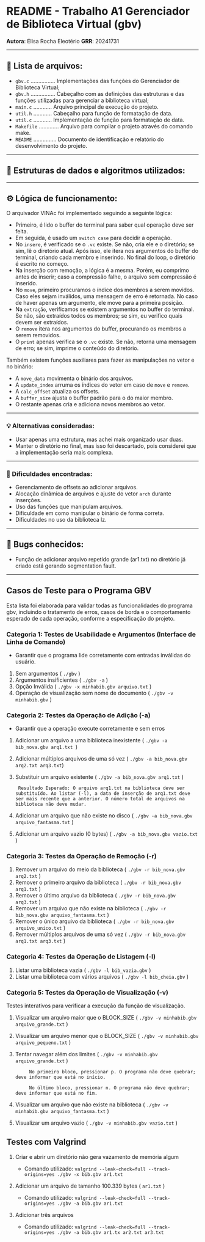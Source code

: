 # README - Trabalho A1 Gerenciador de Biblioteca Virtual (gbv)

**Autora**: Elisa Rocha Eleotério 
**GRR**: 20241731

---

## 📁 Lista de arquivos:

- `gbv.c` ................ Implementações das funções do Gerenciador de Biblioteca Virtual;
- `gbv.h` ................ Cabeçalho com as definições das estruturas e das funções utilizadas para gerenciar a biblioteca virtual;
- `main.c` ............ Arquivo principal de execução do projeto.  
- `util.h` ............ Cabeçalho para função de formatação de data.  
- `util.c` ............ Implementação de função para formatação de data.  
- `Makefile` ............. Arquivo para compilar o projeto através do comando make.  
- `README` ............... Documento de identificação e relatório do desenvolvimento do projeto.  

---

## 🧠 Estruturas de dados e algoritmos utilizados:


---

## ⚙️ Lógica de funcionamento:

O arquivador VINAc foi implementado seguindo a seguinte lógica:

- Primeiro, é lido o buffer do terminal para saber qual operação deve ser feita.
- Em seguida, é usado um `switch case` para decidir a operação.
- No `insere`, é verificado se o `.vc` existe. Se não, cria ele e o diretório; se sim, lê o diretório atual. Após isso, ele itera nos argumentos do buffer do terminal, criando cada membro e inserindo. No final do loop, o diretório é escrito no começo.
- Na inserção com remoção, a lógica é a mesma. Porém, eu comprimo antes de inserir; caso a compressão falhe, o arquivo sem compressão é inserido.
- No `move`, primeiro procuramos o índice dos membros a serem movidos. Caso eles sejam inválidos, uma mensagem de erro é retornada. No caso de haver apenas um argumento, ele move para a primeira posição.
- Na `extração`, verificamos se existem argumentos no buffer do terminal. Se não, são extraídos todos os membros; se sim, eu verifico quais devem ser extraídos.
- O `remove` itera nos argumentos do buffer, procurando os membros a serem removidos.
- O `print` apenas verifica se o `.vc` existe. Se não, retorna uma mensagem de erro; se sim, imprime o conteúdo do diretório.

Também existem funções auxiliares para fazer as manipulações no vetor e no binário:

- A `move_data` movimenta o binário dos arquivos.
- A `update_index` arruma os índices do vetor em caso de `move` e `remove`.
- A `calc_offset` atualiza os offsets.
- A `buffer_size` ajusta o buffer padrão para o do maior membro. 
- O restante apenas cria e adiciona novos membros ao vetor.

---

### 💡 Alternativas consideradas:

- Usar apenas uma estrutura, mas achei mais organizado usar duas.
- Manter o diretório no final, mas isso foi descartado, pois considerei que a implementação seria mais complexa.

---

### 🧱 Dificuldades encontradas:

- Gerenciamento de offsets ao adicionar arquivos.
- Alocação dinâmica de arquivos e ajuste do vetor `arch` durante inserções.
- Uso das funções que manipulam arquivos.
- Dificuldade em como manipular o binário de forma correta.
- Dificuldades no uso da biblioteca lz.

---

## 🐞 Bugs conhecidos:

- Função de adicionar arquivo repetido grande (ar1.txt) no diretório já criado está gerando segmentation fault. 

---

## Casos de Teste para o Programa GBV

Esta lista foi elaborada para validar todas as funcionalidades do programa gbv, incluindo o tratamento de erros, casos de borda e o comportamento esperado de cada operação, conforme a especificação do projeto.

### Categoria 1: Testes de Usabilidade e Argumentos (Interface de Linha de Comando)

- Garantir que o programa lide corretamente com entradas inválidas do usuário.

1. Sem argumentos ( `./gbv` )
2. Argumentos insificientes ( `./gbv -a` )
3. Opção Inválida ( `./gbv -x minhabib.gbv arquivo.txt` )
4. Operação de visualização sem nome de documento ( `./gbv -v minhabib.gbv` )


### Categoria 2: Testes da Operação de Adição (-a)

- Garantir que a operação execute corretamente e sem erros

1. Adicionar um arquivo a uma biblioteca inexistente ( `./gbv -a bib_nova.gbv arq1.txt `)
2. Adicionar múltiplos arquivos de uma só vez ( `./gbv -a bib_nova.gbv arq2.txt arq3.txt`)
3. Substituir um arquivo existente ( `./gbv -a bib_nova.gbv arq1.txt` )

        Resultado Esperado: O arquivo arq1.txt na biblioteca deve ser substituído. Ao listar (-l), a data de inserção de arq1.txt deve ser mais recente que a anterior. O número total de arquivos na biblioteca não deve mudar.

4. Adicionar um arquivo que não existe no disco ( `./gbv -a bib_nova.gbv arquivo_fantasma.txt` )
5. Adicionar um arquivo vazio (0 bytes) ( `./gbv -a bib_nova.gbv vazio.txt` )

### Categoria 3: Testes da Operação de Remoção (-r)

1. Remover um arquivo do meio da biblioteca ( `./gbv -r bib_nova.gbv arq2.txt` )
2. Remover o primeiro arquivo da biblioteca ( `./gbv -r bib_nova.gbv arq1.txt` )
3. Remover o último arquivo da biblioteca ( `./gbv -r bib_nova.gbv arq3.txt` )
4. Remover um arquivo que não existe na biblioteca ( `./gbv -r bib_nova.gbv arquivo_fantasma.txt` )
5. Remover o único arquivo da biblioteca ( `./gbv -r bib_nova.gbv arquivo_unico.txt` )
6. Remover múltiplos arquivos de uma só vez ( `./gbv -r bib_nova.gbv arq1.txt arq3.txt` )

### Categoria 4: Testes da Operação de Listagem (-l)

1. Listar uma biblioteca vazia ( `./gbv -l bib_vazia.gbv` )
2. Listar uma biblioteca com vários arquivos ( `./gbv -l bib_cheia.gbv` )

### Categoria 5: Testes da Operação de Visualização (-v)

Testes interativos para verificar a execução da função de visualização.

1. Visualizar um arquivo maior que o BLOCK_SIZE ( `./gbv -v minhabib.gbv arquivo_grande.txt` )
2. Visualizar um arquivo menor que o BLOCK_SIZE ( `./gbv -v minhabib.gbv arquivo_pequeno.txt` )
3. Tentar navegar além dos limites ( `./gbv -v minhabib.gbv arquivo_grande.txt` )

            No primeiro bloco, pressionar p. O programa não deve quebrar; deve informar que está no início.

            No último bloco, pressionar n. O programa não deve quebrar; deve informar que está no fim.

 4. Visualizar um arquivo que não existe na biblioteca ( `./gbv -v minhabib.gbv arquivo_fantasma.txt` )
5. Visualizar um arquivo vazio ( `./gbv -v minhabib.gbv vazio.txt` )

## Testes com Valgrind

1. Criar e abrir um diretório não gera vazamento de memória algum
    - Comando utilizado: `valgrind --leak-check=full --track-origins=yes ./gbv -x bib.gbv ar1.txt`

2. Adicionar um arquivo de tamanho 100.339 bytes ( `ar1.txt` )
    - Comando utilizado: `valgrind --leak-check=full --track-origins=yes ./gbv -a bib.gbv ar1.txt`

3. Adicionar três arquivos
    - Comando utilizado: `valgrind --leak-check=full --track-origins=yes ./gbv -a bib.gbv ar1.tx ar2.txt ar3.txt`